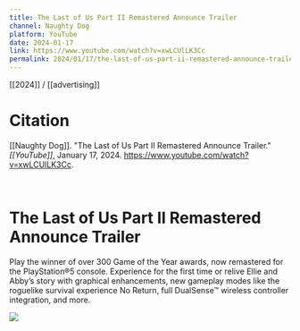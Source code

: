 ```yaml
---
title: The Last of Us Part II Remastered Announce Trailer
channel: Naughty Dog
platform: YouTube
date: 2024-01-17
link: https://www.youtube.com/watch?v=xwLCUlLK3Cc
permalink: 2024/01/17/the-last-of-us-part-ii-remastered-announce-trailer
---
```


[[2024]] / [[advertising]]

# Citation

[[Naughty Dog]]. "The Last of Us Part II Remastered Announce Trailer." *[[YouTube]]*, January 17, 2024. <https://www.youtube.com/watch?v=xwLCUlLK3Cc>.

<br>

# The Last of Us Part II Remastered Announce Trailer

Play the winner of over 300 Game of the Year awards, now remastered for the PlayStation®5 console. Experience for the first time or relive Ellie and Abby’s story with graphical enhancements, new gameplay modes like the roguelike survival experience No Return, full DualSense™ wireless controller integration, and more.

![](https://www.youtube.com/watch?v=xwLCUlLK3Cc)